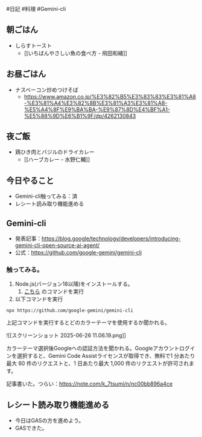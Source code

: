 #日記 #料理 #Gemini-cli 

## 朝ごはん
- しらすトースト
	- [[いちばんやさしい魚の食べ方 - 飛田和緒]]

## お昼ごはん
- ナスベーコン炒めつけそば
	- https://www.amazon.co.jp/%E3%82%B5%E3%83%83%E3%81%A8-%E3%81%A4%E3%82%8B%E3%81%A3%E3%81%A8-%E5%A4%8F%E9%BA%BA-%E9%87%8D%E4%BF%A1-%E5%88%9D%E6%B1%9F/dp/4262130843

## 夜ご飯
- 鶏ひき肉とバジルのドライカレー
	- [[ハーブカレー - 水野仁輔]]

## 今日やること
- Gemini-cli触ってみる：済
- レシート読み取り機能進める

## Gemini-cli
- 発表記事：https://blog.google/technology/developers/introducing-gemini-cli-open-source-ai-agent/
- 公式：https://github.com/google-gemini/gemini-cli

### 触ってみる。
1. Node.js(バージョン18以降)をインストールする。
	1. [こちら](https://nodejs.org/ja/download/current) のコマンドを実行
2. 以下コマンドを実行

```
npx https://github.com/google-gemini/gemini-cli
```

上記コマンドを実行するとどのカラーテーマを使用するか聞かれる。

![[スクリーンショット 2025-06-26 11.06.19.png]]

カラーテーマ選択後Googleへの認証方法を聞かれる。Googleアカウントログインを選択すると、Gemini Code Assistライセンスが取得でき、無料で1 分あたり最大 60 件のリクエストと、1 日あたり最大 1,000 件のリクエストが許可されます。

記事書いた。つらい：https://note.com/k_7tsumi/n/nc00bb896a4ce

## レシート読み取り機能進める
- 今日はGASの方を進めよう。
- GASできた。